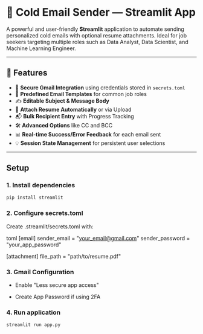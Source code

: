 # 📧 Cold Email Sender — Streamlit App

A powerful and user-friendly **Streamlit** application to automate sending personalized cold emails with optional resume attachments. Ideal for job seekers targeting multiple roles such as Data Analyst, Data Scientist, and Machine Learning Engineer.

---

## 🚀 Features

- 🔐 **Secure Gmail Integration** using credentials stored in `secrets.toml`
- 🧩 **Predefined Email Templates** for common job roles
- ✍️ **Editable Subject & Message Body**
- 📎 **Attach Resume Automatically** or via Upload
- 📬 **Bulk Recipient Entry** with Progress Tracking
- 🛠️ **Advanced Options** like CC and BCC
- 📊 **Real-time Success/Error Feedback** for each email sent
- 💡 **Session State Management** for persistent user selections

---
## Setup
### 1. Install dependencies
```bash
pip install streamlit
```

### 2. Configure secrets.toml
Create .streamlit/secrets.toml with:

toml
[email]
sender_email = "your_email@gmail.com"
sender_password = "your_app_password"

[attachment]
file_path = "path/to/resume.pdf"

### 3. Gmail Configuration
- Enable "Less secure app access"

- Create App Password if using 2FA

### 4. Run application
```bash
streamlit run app.py
```
